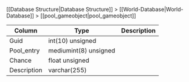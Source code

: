 [[Database Structure|Database Structure]] > [[World-Database|World-Database]] > [[pool_gameobject|pool_gameobject]]

Column | Type | Description
--- | --- | ---
Guid | int(10) unsigned | 
Pool_entry | mediumint(8) unsigned | 
Chance | float unsigned | 
Description | varchar(255) | 

